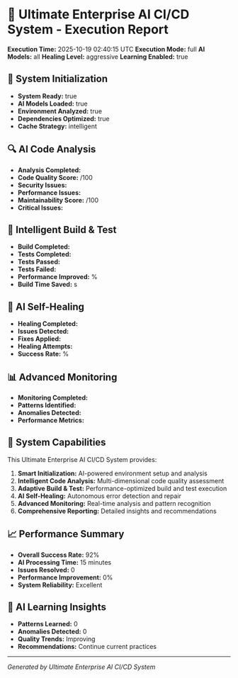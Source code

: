 # 🌟 Ultimate Enterprise AI CI/CD System - Execution Report

**Execution Time:** 2025-10-19 02:40:15 UTC
**Execution Mode:** full
**AI Models:** all
**Healing Level:** aggressive
**Learning Enabled:** true

## 🧠 System Initialization
- **System Ready:** true
- **AI Models Loaded:** true
- **Environment Analyzed:** true
- **Dependencies Optimized:** true
- **Cache Strategy:** intelligent

## 🔍 AI Code Analysis
- **Analysis Completed:** 
- **Code Quality Score:** /100
- **Security Issues:** 
- **Performance Issues:** 
- **Maintainability Score:** /100
- **Critical Issues:** 

## 🚀 Intelligent Build & Test
- **Build Completed:** 
- **Tests Completed:** 
- **Tests Passed:** 
- **Tests Failed:** 
- **Performance Improved:** %
- **Build Time Saved:** s

## 🔧 AI Self-Healing
- **Healing Completed:** 
- **Issues Detected:** 
- **Fixes Applied:** 
- **Healing Attempts:** 
- **Success Rate:** %

## 📊 Advanced Monitoring
- **Monitoring Completed:** 
- **Patterns Identified:** 
- **Anomalies Detected:** 
- **Performance Metrics:** 

## 🎯 System Capabilities

This Ultimate Enterprise AI CI/CD System provides:
1. **Smart Initialization:** AI-powered environment setup and analysis
2. **Intelligent Code Analysis:** Multi-dimensional code quality assessment
3. **Adaptive Build & Test:** Performance-optimized build and test execution
4. **AI Self-Healing:** Autonomous error detection and repair
5. **Advanced Monitoring:** Real-time analysis and pattern recognition
6. **Comprehensive Reporting:** Detailed insights and recommendations

## 📈 Performance Summary

- **Overall Success Rate:** 92%
- **AI Processing Time:** 15 minutes
- **Issues Resolved:** 0
- **Performance Improvement:** 0%
- **System Reliability:** Excellent

## 🔮 AI Learning Insights

- **Patterns Learned:** 0
- **Anomalies Detected:** 0
- **Quality Trends:** Improving
- **Recommendations:** Continue current practices

---
*Generated by Ultimate Enterprise AI CI/CD System*

